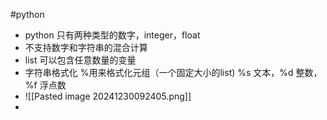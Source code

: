 #python 







- python 只有两种类型的数字，integer，float
- 不支持数字和字符串的混合计算
- list 可以包含任意数量的变量
- 字符串格式化 %用来格式化元组（一个固定大小的list) %s 文本，%d 整数，%f 浮点数 
- ![[Pasted image 20241230092405.png]]
- 





















